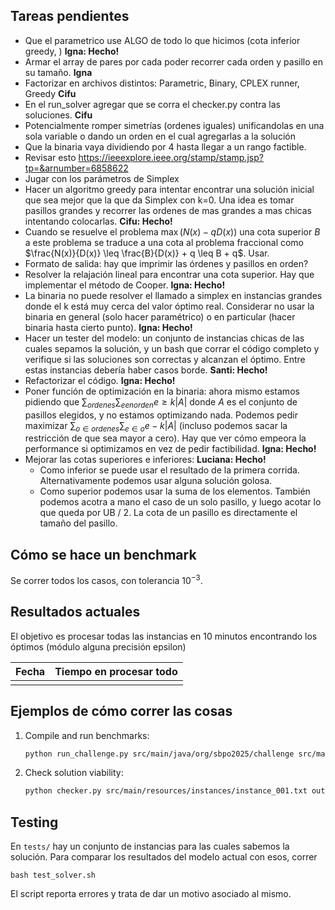## Tareas pendientes

- Que el parametrico use ALGO de todo lo que hicimos (cota inferior greedy, ) **Igna: Hecho!**
- Armar el array de pares por cada poder recorrer cada orden y pasillo en su tamaño. **Igna**
- Factorizar en archivos distintos: Parametric, Binary, CPLEX runner, Greedy **Cifu**
- En el run_solver agregar que se corra el checker.py contra las soluciones. **Cifu**
- Potencialmente romper simetrías (ordenes iguales) unificandolas en una sola variable o dando un orden en el cual agregarlas a la solución
- Que la binaria vaya dividiendo por 4 hasta llegar a un rango factible. 
- Revisar esto https://ieeexplore.ieee.org/stamp/stamp.jsp?tp=&arnumber=6858622 
- Jugar con los parámetros de Simplex 
- Hacer un algoritmo greedy para intentar encontrar una solución inicial que sea mejor que la que da Simplex con k=0. Una idea es tomar pasillos grandes y recorrer las ordenes de mas grandes a mas chicas intentando colocarlas. **Cifu: Hecho!**
- Cuando se resuelve el problema $\max(N(x) - qD(x))$ una cota superior $B$ a este problema se traduce a una cota al problema fraccional como $\frac{N(x)}{D(x)} \leq \frac{B}{D(x)} + q \leq B + q$. Usar.
- Formato de salida: hay que imprimir las órdenes y pasillos en orden?
- Resolver la relajación lineal para encontrar una cota superior. Hay que implementar el método de Cooper. **Igna: Hecho!**
- La binaria no puede resolver el llamado a simplex en instancias grandes donde el k está muy cerca del valor óptimo real. Considerar no usar la binaria en general (solo hacer paramétrico) o en particular (hacer binaria hasta cierto punto). **Igna: Hecho!**
- Hacer un tester del modelo: un conjunto de instancias chicas de las cuales sepamos la solución, y un bash que corrar el código completo y verifique si las soluciones son correctas y alcanzan el óptimo. Entre estas instancias debería haber casos borde. **Santi: Hecho!**
- Refactorizar el código. **Igna: Hecho!**
- Poner función de optimización en la binaria: ahora mismo estamos pidiendo que $\sum_{ordenes} \sum_{e en orden} e \geq k |A|$ donde $A$ es el conjunto de pasillos elegidos, y no estamos optimizando nada. Podemos pedir maximizar $\sum_{o \in ordenes} \sum_{e \in o} e - k |A|$ (incluso podemos sacar la restricción de que sea mayor a cero). Hay que ver cómo empeora la performance si optimizamos en vez de pedir factibilidad. **Igna: Hecho!**
- Mejorar las cotas superiores e inferiores: **Luciana: Hecho!**
  - Como inferior se puede usar el resultado de la primera corrida. Alternativamente podemos usar alguna solución golosa.
  - Como superior podemos usar la suma de los elementos. También podemos acotra a mano el caso de un solo pasillo, y luego acotar lo que queda por UB / 2. La cota de un pasillo es directamente el tamaño del pasillo.

## Cómo se hace un benchmark

Se correr todos los casos, con tolerancia $10^{-3}$.

## Resultados actuales

El objetivo es procesar todas las instancias en 10 minutos encontrando los óptimos (módulo alguna precisión epsilon)

| Fecha       | Tiempo en procesar todo  |
|-------------|------------------------  |
|             |                          |        

## Ejemplos de cómo correr las cosas

1. Compile and run benchmarks:
    ```sh
    python run_challenge.py src/main/java/org/sbpo2025/challenge src/main/resources/instances output
    ```
   
2. Check solution viability:
    ```sh
    python checker.py src/main/resources/instances/instance_001.txt output/instance_001.txt
    ```

## Testing

En ```tests/``` hay un conjunto de instancias para las cuales sabemos la solución. Para comparar los resultados del modelo actual con esos, correr

    bash test_solver.sh

El script reporta errores y trata de dar un motivo asociado al mismo.